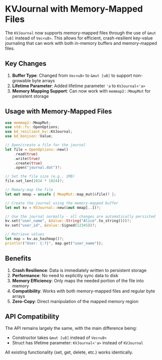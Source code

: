 # KVJournal with Memory-Mapped Files

The `KVJournal` now supports memory-mapped files through the use of `&mut [u8]` instead of `Vec<u8>`. This allows for efficient, crash-resilient key-value journaling that can work with both in-memory buffers and memory-mapped files.

## Key Changes

1. **Buffer Type**: Changed from `Vec<u8>` to `&mut [u8]` to support non-growable byte arrays
2. **Lifetime Parameter**: Added lifetime parameter `'a` to `KVJournal<'a>`
3. **Memory Mapping Support**: Can now work with `memmap2::MmapMut` for persistent storage

## Usage with Memory-Mapped Files

```rust
use memmap2::MmapMut;
use std::fs::OpenOptions;
use bd_resilient_kv::KVJournal;
use bd_bonjson::Value;

// Open/create a file for the journal
let file = OpenOptions::new()
    .read(true)
    .write(true)
    .create(true)
    .open("journal.dat")?;

// Set the file size (e.g., 1MB)
file.set_len(1024 * 1024)?;

// Memory-map the file
let mut mmap = unsafe { MmapMut::map_mut(&file)? };

// Create the journal using the memory-mapped buffer
let mut kv = KVJournal::new(&mut mmap[..])?;

// Use the journal normally - all changes are automatically persisted
kv.set("user_name", &Value::String("Alice".to_string()))?;
kv.set("user_id", &Value::Signed(12345))?;

// Retrieve values
let map = kv.as_hashmap()?;
println!("User: {:?}", map.get("user_name"));
```

## Benefits

1. **Crash Resilience**: Data is immediately written to persistent storage
2. **Performance**: No need to explicitly sync data to disk
3. **Memory Efficiency**: Only maps the needed portion of the file into memory
4. **Compatibility**: Works with both memory-mapped files and regular byte arrays
5. **Zero-Copy**: Direct manipulation of the mapped memory region

## API Compatibility

The API remains largely the same, with the main difference being:
- Constructor takes `&mut [u8]` instead of `Vec<u8>`
- Struct has lifetime parameter: `KVJournal<'a>` instead of `KVJournal`

All existing functionality (set, get, delete, etc.) works identically.
